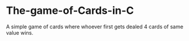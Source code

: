 # The-game-of-Cards-in-C
A simple game of cards where whoever first gets dealed 4 cards of same value wins.
